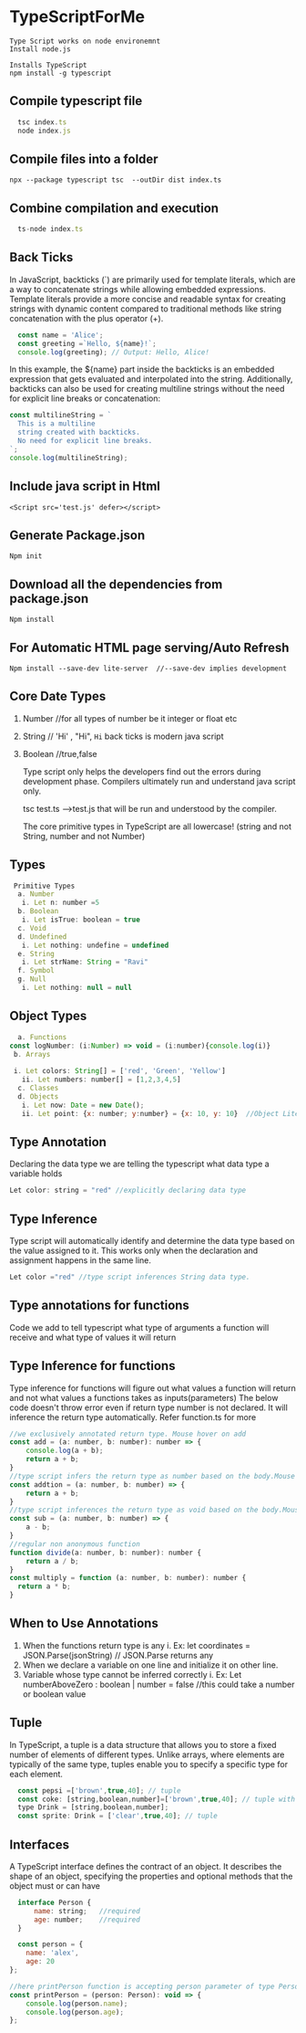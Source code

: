 # TypeScriptForMe

    Type Script works on node environemnt
    Install node.js

    Installs TypeScript
    npm install -g typescript 

## Compile typescript file

```javascript
  tsc index.ts
  node index.js
 ```
## Compile files into a folder
```
npx --package typescript tsc  --outDir dist index.ts
```
## Combine compilation and execution

```javascript
  ts-node index.ts
```

## Back Ticks

In JavaScript, backticks (`) are primarily used for template literals, which are a way to concatenate strings while allowing embedded expressions. Template literals provide a more concise and readable syntax for creating strings with dynamic content compared to traditional methods like string concatenation with the plus operator (+).

```javascript
  const name = 'Alice';
  const greeting =`Hello, ${name}!`;
  console.log(greeting); // Output: Hello, Alice!
```

In this example, the ${name} part inside the backticks is an embedded expression that gets evaluated and interpolated into the string.
Additionally, backticks can also be used for creating multiline strings without the need for explicit line breaks or concatenation:

```javascript
const multilineString = `
  This is a multiline
  string created with backticks.
  No need for explicit line breaks.
`;
console.log(multilineString);
```

## Include java script in Html

    <Script src='test.js' defer></script> 

## Generate Package.json

    Npm init

## Download all the dependencies from package.json

    Npm install

## For Automatic HTML page serving/Auto Refresh

    Npm install --save-dev lite-server  //--save-dev implies development

## Core Date Types

 1. Number  //for all types of number be it integer or float etc
 2. String  // 'Hi' , "Hi", `Hi` back ticks is modern java script
 3. Boolean //true,false

    Type script only helps the developers find out the errors during development phase. Compilers ultimately run and understand java script only.

    tsc test.ts -->test.js that will be run and understood by the compiler.

    The core primitive types in TypeScript are all lowercase! (string and not String, number and not Number)

## Types

```javascript
 Primitive Types  
  a. Number  
   i. Let n: number =5  
  b. Boolean  
   i. Let isTrue: boolean = true  
  c. Void  
  d. Undefined  
   i. Let nothing: undefine = undefined  
  e. String  
   i. Let strName: String = "Ravi"  
  f. Symbol
  g. Null
   i. Let nothing: null = null
```

## Object Types

```javascript
  a. Functions
const logNumber: (i:Number) => void = (i:number){console.log(i)}
 b. Arrays
  
 i. Let colors: String[] = ['red', 'Green', 'Yellow']
   ii. Let numbers: number[] = [1,2,3,4,5]
  c. Classes
  d. Objects
   i. Let now: Date = new Date();
   ii. Let point: {x: number; y:number} = {x: 10, y: 10}  //Object Literal
```

## Type Annotation

  Declaring the data type we are telling the typescript what data type a variable holds

  ```javascript
  Let color: string = "red" //explicitly declaring data type
  ```

## Type Inference

  Type script will automatically identify and determine the data type based on the value assigned to it. This works only when the declaration and assignment happens in the same line.

  ```javascript
  Let color ="red" //type script inferences String data type.
  ```

## Type annotations for functions

  Code we add to tell typescript what type of arguments a function will receive and what type of values it will return

## Type Inference for functions

  Type inference for functions will figure out what values a function will return and not what values a functions takes as inputs(parameters)
  The below code doesn't throw error even if return type number is not declared. It will inference the return type automatically. Refer function.ts for more
  
  ```javascript
  //we exclusively annotated return type. Mouse hover on add
  const add = (a: number, b: number): number => {
      console.log(a + b);
      return a + b;
  }
  //type script infers the return type as number based on the body.Mouse hover on add
  const addtion = (a: number, b: number) => {
      return a + b;
  }
  //type script inferences the return type as void based on the body.Mouse hover on sub
  const sub = (a: number, b: number) => {
      a - b;
  }
  //regular non anonymous function
  function divide(a: number, b: number): number {
      return a / b;
  }
  const multiply = function (a: number, b: number): number {
    return a * b;
  }
  ```

## When to Use Annotations

  1. When the functions return type is any
   i. Ex: let coordinates = JSON.Parse(jsonString) // JSON.Parse returns any
  2. When we declare a variable on one line and initialize it on other line.
  3. Variable whose type cannot be inferred correctly
   i. Ex: Let numberAboveZero : boolean | number  = false //this could take a number or boolean value

## Tuple

  In TypeScript, a tuple is a data structure that allows you to store a fixed number of elements of different types. Unlike arrays, where elements are typically of the same type, tuples enable you to specify a specific type for each element.

```javascript
  const pepsi =['brown',true,40]; // tuple
  const coke: [string,boolean,number]=['brown',true,40]; // tuple with type annotation
  type Drink = [string,boolean,number];
  const sprite: Drink = ['clear',true,40]; // tuple
```

## Interfaces

A TypeScript interface defines the contract of an object. It describes the shape of an object, specifying the properties and optional methods that the object must or can have

```javascript
  interface Person {
      name: string;   //required                      
      age: number;    //required                      
  }

  const person = {
    name: 'alex',
    age: 20
};

//here printPerson function is accepting person parameter of type Person and returning void.
const printPerson = (person: Person): void => {
    console.log(person.name);
    console.log(person.age);
};
```
